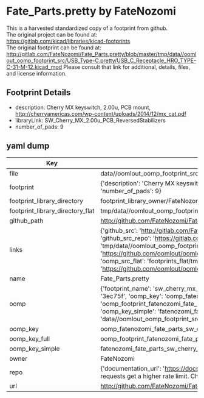 # Fate_Parts.pretty by FateNozomi  
This is a harvested standardized copy of a footprint from github.  
The original project can be found at:  
https://gitlab.com/kicad/libraries/kicad-footprints  
The original footprint can be found at:
http://gitlab.com/FateNozomi/Fate_Parts.pretty/blob/master/tmp/data//oomlout_oomp_footprint_src/USB_Type-C.pretty/USB_C_Receptacle_HRO_TYPE-C-31-M-12.kicad_mod
Please consult that link for additional, details, files, and license information.  
## Footprint Details
* description: Cherry MX keyswitch, 2.00u, PCB mount, http://cherryamericas.com/wp-content/uploads/2014/12/mx_cat.pdf  
* libraryLink: SW_Cherry_MX_2.00u_PCB_ReversedStabilizers  
* number_of_pads: 9  
## yaml dump  
| Key | Value |  
| --- | --- |  
| file | data//oomlout_oomp_footprint_src/Fate_Parts.pretty/MX_Switch.pretty/SW_Cherry_MX_2.00u_PCB_ReversedStabilizers.kicad_mod |  
| footprint | {'description': 'Cherry MX keyswitch, 2.00u, PCB mount, http://cherryamericas.com/wp-content/uploads/2014/12/mx_cat.pdf', 'libraryLink': 'SW_Cherry_MX_2.00u_PCB_ReversedStabilizers', 'number_of_pads': 9} |  
| footprint_library_directory | footprint_library_owner/FateNozomi_Fate_Parts.pretty |  
| footprint_library_directory_flat | tmp/data//oomlout_oomp_footprint_src/footprints_flat/fatenozomi_fate_parts_sw_cherry_mx_2_00u_pcb_reversedstabilizers/working |  
| github_path | http://github.com/FateNozomi/Fate_Parts.pretty/blob/master/tmp/data//oomlout_oomp_footprint_src/MX_Switch.pretty/SW_Cherry_MX_2.00u_PCB_ReversedStabilizers.kicad_mod |  
| links | {'github_src': 'http://gitlab.com/FateNozomi/Fate_Parts.pretty/blob/master/tmp/data//oomlout_oomp_footprint_src/USB_Type-C.pretty/USB_C_Receptacle_HRO_TYPE-C-31-M-12.kicad_mod', 'github_src_repo': 'https://gitlab.com/kicad/libraries/kicad-footprints', 'oomp_bot': 'tmp/data//oomlout_oomp_footprint_src/footprints/fatenozomi_fate_parts_sw_cherry_mx_2_00u_pcb_reversedstabilizers/working', 'oomp_bot_github': 'https://github.com/oomlout/oomlout_oomp_footprint_bot/tree/main/tmp/data//oomlout_oomp_footprint_src/footprints/fatenozomi_fate_parts_sw_cherry_mx_2_00u_pcb_reversedstabilizers/working', 'oomp_src_flat': 'footprints_flat/tmp/data//oomlout_oomp_footprint_src/footprints_flat/fatenozomi_fate_parts_sw_cherry_mx_2_00u_pcb_reversedstabilizers/working', 'oomp_src_flat_github': 'https://github.com/oomlout/oomlout_oomp_footprint_src/tree/main/tmp/data//oomlout_oomp_footprint_src/footprints_flat/fatenozomi_fate_parts_sw_cherry_mx_2_00u_pcb_reversedstabilizers/working'} |  
| name | Fate_Parts.pretty |  
| oomp | {'footprint_name': 'sw_cherry_mx_2_00u_pcb_reversedstabilizers', 'library_name': 'fate_parts', 'md5': '3ec75f4a874137098d6b15558e7303cb', 'md5_10': '3ec75f4a87', 'md5_5': '3ec75', 'md5_6': '3ec75f', 'oomp_key': 'oomp_fatenozomi_fate_parts_sw_cherry_mx_2_00u_pcb_reversedstabilizers', 'oomp_key_extra': 'oomp_footprint_fatenozomi_fate_parts_sw_cherry_mx_2_00u_pcb_reversedstabilizers', 'oomp_key_full': 'oomp_footprint_fatenozomi_fate_parts_sw_cherry_mx_2_00u_pcb_reversedstabilizers_3ec75f', 'oomp_key_simple': 'fatenozomi_fate_parts_sw_cherry_mx_2_00u_pcb_reversedstabilizers', 'original_filename': 'data//oomlout_oomp_footprint_src/Fate_Parts.pretty/MX_Switch.pretty/SW_Cherry_MX_2.00u_PCB_ReversedStabilizers.kicad_mod', 'owner_name': 'fatenozomi'} |  
| oomp_key | oomp_fatenozomi_fate_parts_sw_cherry_mx_2_00u_pcb_reversedstabilizers |  
| oomp_key_full | oomp_footprint_fatenozomi_fate_parts_sw_cherry_mx_2_00u_pcb_reversedstabilizers |  
| oomp_key_simple | fatenozomi_fate_parts_sw_cherry_mx_2_00u_pcb_reversedstabilizers |  
| owner | FateNozomi |  
| repo | {'documentation_url': 'https://docs.github.com/rest/overview/resources-in-the-rest-api#rate-limiting', 'message': "API rate limit exceeded for 84.66.142.224. (But here's the good news: Authenticated requests get a higher rate limit. Check out the documentation for more details.)"} |  
| url | http://github.com/FateNozomi/Fate_Parts.pretty |  

